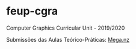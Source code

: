 # feup-cgra
Computer Graphics Curricular Unit - 2019/2020

Submissões das Aulas Teórico-Práticas: [Mega.nz](https://mega.nz/#F!qSAhVaAJ)
